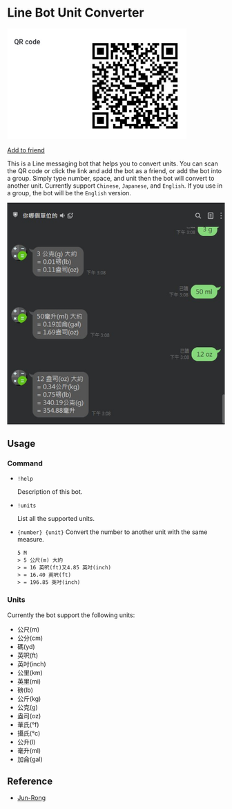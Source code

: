 # Line Bot Unit Converter

![QR_Code](https://github.com/Ronaldzzzzz/Line-Bot-Unit-Converter/blob/main/image/QR%20code.jpg)

[Add to friend](https://line.me/ti/p/@086cghzv)

This is a Line messaging bot that helps you to convert units.
You can scan the QR code or click the link and add the bot as a friend, or add the bot into a group.
Simply type number, space, and unit then the bot will convert to another unit.
Currently support `Chinese`, `Japanese`, and `English`.
If you use in a group, the bot will be the `English` version.

![screenshot](https://github.com/Ronaldzzzzz/Line-Bot-Unit-Converter/blob/main/image/screenshot.jpg)

## Usage

### Command

* `!help`
  
  Description of this bot.

* `!units`
  
  List all the supported units.

* `{number} {unit}`
  Convert the number to another unit with the same measure.
  
  ```plaintext
  5 M
  > 5 公尺(m) 大約
  > = 16 英呎(ft)又4.85 英吋(inch)
  > = 16.40 英呎(ft)
  > = 196.85 英吋(inch)
  ```

### Units

Currently the bot support the following units:

* 公尺(m)
* 公分(cm)
* 碼(yd)
* 英呎(ft)
* 英吋(inch)
* 公里(km)
* 英里(mi)
* 磅(lb)
* 公斤(kg)
* 公克(g)
* 盎司(oz)
* 華氏(°f)
* 攝氏(°c)
* 公升(l)
* 毫升(ml)
* 加侖(gal)

## Reference

* [Jun-Rong](https://github.com/Jun-Rong)
